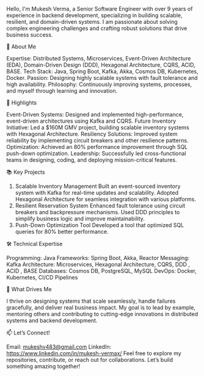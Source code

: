 Hello, I'm Mukesh Verma, a Senior Software Engineer with over 9 years of experience in backend development, specializing in building scalable, resilient, and domain-driven systems. I am passionate about solving complex engineering challenges and crafting robust solutions that drive business success.

🚀 About Me

Expertise: Distributed Systems, Microservices, Event-Driven Architecture (EDA), Domain-Driven Design (DDD), Hexagonal Architecture, CQRS, ACID, BASE.
Tech Stack: Java, Spring Boot, Kafka, Akka, Cosmos DB, Kubernetes, Docker.
Passion: Designing highly scalable systems with fault tolerance and high availability.
Philosophy: Continuously improving systems, processes, and myself through learning and innovation.

🌟 Highlights

Event-Driven Systems: Designed and implemented high-performance, event-driven architectures using Kafka and CQRS.
Future Inventory Initiative: Led a $160M GMV project, building scalable inventory systems with Hexagonal Architecture.
Resiliency Solutions: Improved system reliability by implementing circuit breakers and other resilience patterns.
Optimization: Achieved an 80% performance improvement through SQL push-down optimization.
Leadership: Successfully led cross-functional teams in designing, coding, and deploying mission-critical features.

📚 Key Projects

1. Scalable Inventory Management
Built an event-sourced inventory system with Kafka for real-time updates and scalability.
Adopted Hexagonal Architecture for seamless integration with various platforms.
2. Resilient Reservation System
Enhanced fault tolerance using circuit breakers and backpressure mechanisms.
Used DDD principles to simplify business logic and improve maintainability.
3. Push-Down Optimization Tool
Developed a tool that optimized SQL queries for 80% better performance.

🛠️ Technical Expertise

Programming: Java
Frameworks: Spring Boot, Akka, Reactor
Messaging: Kafka
Architecture: Microservices, Hexagonal Architecture, CQRS, DDD , ACID , BASE 
Databases: Cosmos DB, PostgreSQL, MySQL
DevOps: Docker, Kubernetes, CI/CD Pipelines

🎯 What Drives Me

I thrive on designing systems that scale seamlessly, handle failures gracefully, and deliver real business impact. My goal is to lead by example, mentoring others and contributing to cutting-edge innovations in distributed systems and backend development.

📫 Let’s Connect!

Email: mukeshv483@gmail.com
LinkedIn: https://www.linkedin.com/in/mukesh-vermax/
Feel free to explore my repositories, contribute, or reach out for collaborations. Let’s build something amazing together!

